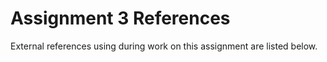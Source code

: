 # Assignment 3 References
External references using during work on this assignment are listed below.